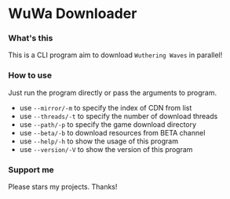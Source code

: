 # WuWa Downloader

### What's this

This is a CLI program aim to download `Wuthering Waves` in parallel!

### How to use

Just run the program directly or pass the arguments to program.

- use `--mirror/-m` to specify the index of CDN from list
- use `--threads/-t` to specify the number of download threads
- use `--path/-p` to specify the game download directory
- use `--beta/-b` to download resources from BETA channel
- use `--help/-h` to show the usage of this program
- use `--version/-V` to show the version of this program

### Support me

Please stars my projects. Thanks!
